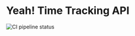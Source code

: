 # Yeah! Time Tracking API

![CI pipeline status](https://github.com/flashback2k14/YeahTimeTrackingApi/actions/workflows/ci.yml/badge.svg)
